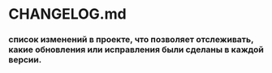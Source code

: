 # CHANGELOG.md 
### список изменений в проекте, что позволяет отслеживать, какие обновления или исправления были сделаны в каждой версии. 
